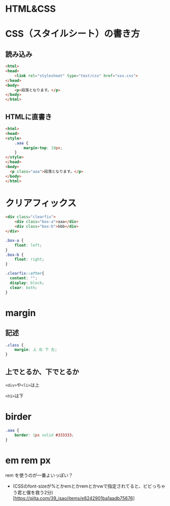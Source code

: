 # HTML&CSS

# CSS（スタイルシート）の書き方

## 読み込み

```html
<html>
<head>
    <link rel="stylesheet" type="text/css" href="xxx.css">
</head>
<body>
    <p>段落となります。</p>
</body>
</html>
```

## HTMLに直書き

```html
<html>
<head>
<style>
    .aaa {
        margin-top: 10px;
    }
</style>
</head>
<body>
  <p class="aaa">段落となります。</p>
</body>
</html>

```

# クリアフィックス

```html
<div class="clearfix">
    <div class="box-a">aaa</div>
    <div class="box-b">bbb</div>
</div>

```

```css
.box-a {
    float: left;
}
.box-b {
    float: right;
}

.clearfix::after{
  content: "";
  display: block;
  clear: both;
}
```

# margin

## 記述

```css
.class {
    margin: 上 右 下 左;
}
```

## 上でとるか、下でとるか

`<div>`や`<li>`は上

`<h1>`は下

# birder

```css
.aaa {
    border: 1px solid #333333;
}

```

# em rem px

rem を使うのが一番よいっぽい？

- (CSSのfont-sizeが%とかemとかremとかvwで指定されてると、ビビっちゃう君と僕を救う2分)[https://qiita.com/39_isao/items/e8242901ba1aadb75676]